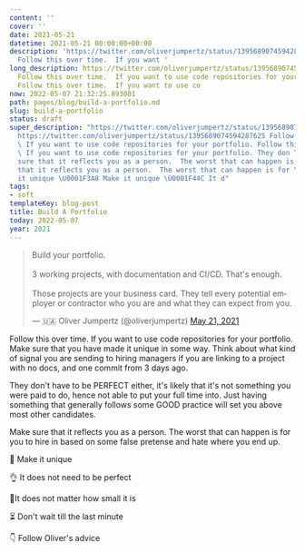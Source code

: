 ```yaml
---
content: ''
cover: ''
date: 2021-05-21
datetime: 2021-05-21 00:00:00+00:00
description: 'https://twitter.com/oliverjumpertz/status/1395689074594287625 https://twitter.com/oliverjumpertz/status/1395689074594287625
  Follow this over time.  If you want '
long_description: https://twitter.com/oliverjumpertz/status/1395689074594287625 https://twitter.com/oliverjumpertz/status/1395689074594287625
  Follow this over time.  If you want to use code repositories for your portfolio.
  Follow this over time.  If you want to use co
now: 2022-05-07 21:32:25.893001
path: pages/blog/build-a-portfolio.md
slug: build-a-portfolio
status: draft
super_description: "https://twitter.com/oliverjumpertz/status/1395689074594287625
  https://twitter.com/oliverjumpertz/status/1395689074594287625 Follow this over time.
  \ If you want to use code repositories for your portfolio. Follow this over time.
  \ If you want to use code repositories for your portfolio. They don They don Make
  sure that it reflects you as a person.  The worst that can happen is for Make sure
  that it reflects you as a person.  The worst that can happen is for \U0001F3A8 Make
  it unique \U0001F3A8 Make it unique \U0001F44C It d"
tags:
- soft
templateKey: blog-post
title: Build A Portfolio
today: 2022-05-07
year: 2021
---
```


<blockquote class="twitter-tweet"><p lang="en" dir="ltr">Build your portfolio.<br><br>3 working projects, with documentation and CI/CD. That&#39;s enough.<br><br>Those projects are your business card. They tell every potential employer or contractor who you are and what they can expect from you.</p>&mdash; 🇺🇦 Oliver Jumpertz (@oliverjumpertz) <a href="https://twitter.com/oliverjumpertz/status/1395689074594287625?ref_src=twsrc%5Etfw">May 21, 2021</a></blockquote>
<script async src="https://platform.twitter.com/widgets.js" charset="utf-8"></script>


Follow this over time.  If you want to use code repositories for your portfolio.
Make sure that you have made it unique in some way.  Think about what kind of
signal you are sending to hiring managers if you are linking to a project with
no docs, and one commit from 3 days ago.  

They don't have to be PERFECT either, it's likely that it's not something you
were paid to do, hence not able to put your full time into. Just having
something that generally follows some GOOD practice will set you above most
other candidates. 

Make sure that it reflects you as a person.  The worst that can happen is for
you to hire in based on some false pretense and hate where you end up.



🎨 Make it unique

👌 It does not need to be perfect

🤏It does not matter how small it is

⏳ Don't wait till the last minute

👇 Follow Oliver's advice